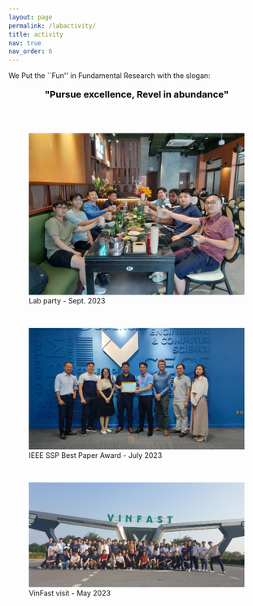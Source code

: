 ```yaml
---
layout: page
permalink: /labactivity/
title: activity
nav: true
nav_order: 6
---
```




We Put the ``Fun'' in Fundamental Research with the slogan:
<p style="text-align: center; color: black; font-size:18px;font-weight:bold">"Pursue excellence, Revel in abundance" </p> 

<div id="v-space">
<br>
<br>
<figure>
  <img src="/assets/img/ICC_party9Sep23.jpg" width="500" />
  <figcaption>Lab party - Sept. 2023</figcaption>
</figure>

<div id="v-space">
<br>
<figure>
  <img src="/assets/img/SSPBPA_2023.png" width="500" />
  <figcaption>IEEE SSP Best Paper Award - July 2023</figcaption>
</figure>

<div id="v-space">
<br>
<figure>
  <img src="/assets/img/VFVisit2023.png" width="500" />
  <figcaption>VinFast visit   - May 2023</figcaption>
</figure>


